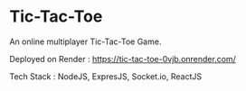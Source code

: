 # Tic-Tac-Toe

An online multiplayer Tic-Tac-Toe Game.

Deployed on Render : https://tic-tac-toe-0vjb.onrender.com/

Tech Stack : NodeJS, ExpresJS, Socket.io, ReactJS
